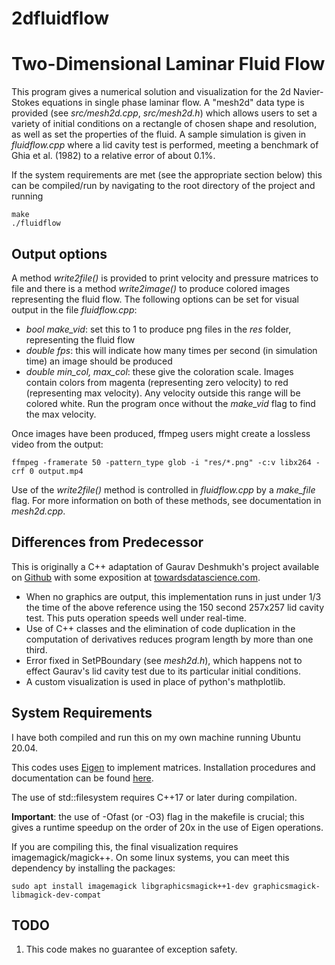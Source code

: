 # 2dfluidflow

Two-Dimensional Laminar Fluid Flow
==================================

This program gives a numerical solution and visualization for the 2d Navier-Stokes equations in single phase laminar flow. A "mesh2d" data type is provided (see _src/mesh2d.cpp_, _src/mesh2d.h_) which allows users to set a variety of initial conditions on a rectangle of chosen shape and resolution, as well as set the properties of the fluid. A sample simulation is given in _fluidflow.cpp_ where a lid cavity test is performed, meeting a benchmark of Ghia et al. (1982) to a relative error of about 0.1%.

If the system requirements are met (see the appropriate section below) this can be compiled/run by navigating to the root directory of the project and running

    make
    ./fluidflow

Output options
--------------

A method _write2file()_ is provided to print velocity and pressure matrices to file and there is a method _write2image()_ to produce colored images representing the fluid flow. The following options can be set for visual output in the file _fluidflow.cpp_:

* _bool make_vid_: set this to 1 to produce png files in the _res_ folder, representing the fluid flow
* _double fps_: this will indicate how many times per second (in simulation time) an image should be produced
* _double min_col, max_col_: these give the coloration scale. Images contain colors from magenta (representing zero velocity) to red (representing max velocity). Any velocity outside this range will be colored white. Run the program once without the _make_vid_ flag to find the max velocity.

Once images have been produced, ffmpeg users might create a lossless video from the output:

    ffmpeg -framerate 50 -pattern_type glob -i "res/*.png" -c:v libx264 -crf 0 output.mp4

Use of the _write2file()_ method is controlled in _fluidflow.cpp_ by a _make_file_ flag. For more information on both of these methods, see documentation in _mesh2d.cpp_.

Differences from Predecessor
----------------------------
This is originally a C++ adaptation of Gaurav Deshmukh's project available on
[Github](https://github.com/gauravsdeshmukh/FlowPy)
with some exposition at
[towardsdatascience.com](https://towardsdatascience.com/computational-fluid-dynamics-using-python-modeling-laminar-flow-272dad1ebec).

* When no graphics are output, this implementation runs in just under 1/3 the time of the above reference using the 150 second 257x257 lid cavity test. This puts operation speeds well under real-time.
* Use of C++ classes and the elimination of code duplication in the computation of derivatives reduces program length by more than one third.
* Error fixed in SetPBoundary (see _mesh2d.h_), which happens not to effect Gaurav's lid cavity test due to its particular initial conditions.
* A custom visualization is used in place of python's mathplotlib.


System Requirements
-------------------
I have both compiled and run this on my own machine running Ubuntu 20.04.

This codes uses [Eigen](https://eigen.tuxfamily.org/) to implement matrices. Installation procedures and documentation can be found [here](https://eigen.tuxfamily.org/dox/GettingStarted.html).

The use of std::filesystem requires C++17 or later during compilation.

__Important__: the use of -Ofast (or -O3) flag in the makefile is crucial; this gives a runtime speedup on the order of 20x in the use of Eigen operations.

If you are compiling this, the final visualization requires imagemagick/magick++. On some linux systems, you can meet this dependency by installing the packages:

    sudo apt install imagemagick libgraphicsmagick++1-dev graphicsmagick-libmagick-dev-compat


TODO
----
1. This code makes no guarantee of exception safety.
